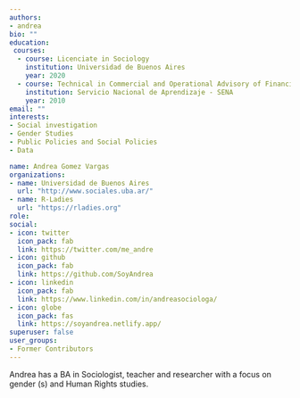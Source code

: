 ```yaml
---
authors:
- andrea
bio: ""
education:
 courses:
  - course: Licenciate in Sociology
    institution: Universidad de Buenos Aires
    year: 2020
  - course: Technical in Commercial and Operational Advisory of Financial Entities
    institution: Servicio Nacional de Aprendizaje - SENA
    year: 2010
email: ""
interests:
- Social investigation
- Gender Studies
- Public Policies and Social Policies
- Data

name: Andrea Gomez Vargas
organizations:
- name: Universidad de Buenos Aires  
  url: "http://www.sociales.uba.ar/"
- name: R-Ladies
  url: "https://rladies.org"
role: 
social:
- icon: twitter
  icon_pack: fab
  link: https://twitter.com/me_andre
- icon: github
  icon_pack: fab
  link: https://github.com/SoyAndrea
- icon: linkedin
  icon_pack: fab
  link: https://www.linkedin.com/in/andreasociologa/
- icon: globe
  icon_pack: fas
  link: https://soyandrea.netlify.app/
superuser: false
user_groups:
- Former Contributors
---
```


Andrea has a BA in Sociologist, teacher and researcher with a focus on gender (s) and Human Rights studies. 
